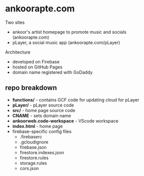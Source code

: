 # ankoorapte.com
Two sites
- ankoor's artist homepage to promote music and socials (ankoorapte.com)
- pLayer, a social music app (ankoorapte.com/pLayer)

Architecture
- developed on Firebase
- hosted on GitHub Pages
- domain name registered with GoDaddy

## repo breakdown
- **functions/** - contains GCF code for updating cloud for pLayer
- **pLayer/** - pLayer source code
- **src/** - home page source code
- **CNAME** - sets domain name
- **ankoorweb.code-workspace** - VScode workspace
- **index.html** - home page
- firebase-specific config files
  - .firebaserc
  - .gcloudignore
  - firebase.json
  - firestore.indexes.json
  - firestore.rules
  - storage.rules
  - cors.json

